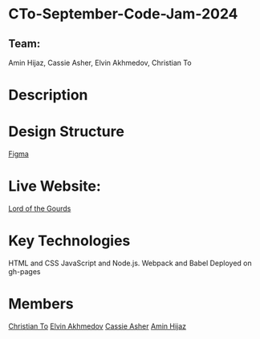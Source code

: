 # CTo-September-Code-Jam-2024

## Team:
Amin Hijaz, Cassie Asher, Elvin Akhmedov, Christian To

# Description


# Design Structure
[Figma](https://www.figma.com/design/EKtADmcqQ5oBP9f9lgOwDs/SeptemberCodeJam2024?node-id=0-1&node-type=canvas&t=df0nDbtSYhBFV00C-0)

# Live Website: 
[Lord of the Gourds](https://christiansto.github.io/CTo-September-Code-Jam-2024)

# Key Technologies
HTML and CSS
JavaScript and Node.js.
Webpack and Babel
Deployed on gh-pages

# Members
[Christian To](https://github.com/ChristianSTo)
[Elvin Akhmedov](https://github.com/Elvinish)
[Cassie Asher](https://github.com/cassasher)
[Amin Hijaz](https://github.com/Ahijaz1)
